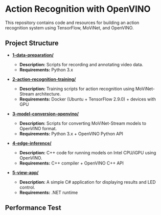 # Action Recognition with OpenVINO

This repository contains code and resources for building an action recognition system using TensorFlow, MoViNet, and OpenVINO.

## Project Structure
- [**1-data-preparation/**](1-data-preparation)
  - **Description:** Scripts for recording and annotating video data.
  - **Requirements:** Python 3.x

- [**2-action-recognition-training/**](2-action-recognition-training)
  - **Description:** Training scripts for action recognition using MoViNet-Stream architecture.
  - **Requirements:** Docker (Ubuntu + TensorFlow 2.9.0) + devices with GPU

- [**3-model-conversion-openvino/**](3-model-conversion-openvino)
  - **Description:** Scripts for converting MoViNet-Stream models to OpenVINO format.
  - **Requirements:** Python 3.x + OpenVINO Python API
    
- [**4-edge-inference/**](4-edge-inference)
  - **Description:** C++ code for running models on Intel CPU/iGPU using OpenVINO.
  - **Requirements:** C++ compiler + OpenVINO C++ API
    
- [**5-view-app/**](5-view-app)
  - **Description:** A simple C# application for displaying results and LED control.
  - **Requirements:** .NET runtime
    
## Performance Test

